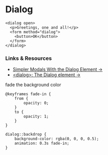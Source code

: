 # Dialog

```
<dialog open>
  <p>Greetings, one and all!</p>
  <form method="dialog">
    <button>OK</button>
  </form>
</dialog>
```

### Links & Resources

- [Simpler Modals With the Dialog Element &rarr;](https://laracasts.com/series/jeffreys-larabits/episodes/23)
- [\<dialog\>: The Dialog element &rarr;](https://developer.mozilla.org/en-US/docs/Web/HTML/Element/dialog)


fade the background color
```
@keyframes fade-in {
    from {
        opacity: 0;
    }
    to {
        opacity: 1;
    }
}

dialog::backdrop {
    background-color: rgba(0, 0, 0, 0.5);
    animation: 0.3s fade-in;
}
```
